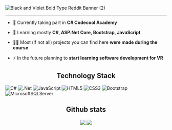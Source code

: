 ![Black and Violet Bold Type Reddit Banner (2)](https://user-images.githubusercontent.com/100727509/180184093-8b44da3b-5733-4633-b371-13aac5746453.png)

<hr>

<p>

- 🔭 Currently taking part in **C# Codecool Academy**

- 🌱 Learning mostly **C#, ASP.Net Core, Bootstrap, JavaScript**

- 👨‍💻 Most (if not all) projects you can find here **were made during the course**

- ⚡ In the future planning to **start learning software development for VR**
</p>
 

<h2 align="center">Technology Stack</h2>


![C#](https://img.shields.io/badge/c%23-%23239120.svg?style=for-the-badge&logo=c-sharp&logoColor=white) ![.Net](https://img.shields.io/badge/.NET-5C2D91?style=for-the-badge&logo=.net&logoColor=white) ![JavaScript](https://img.shields.io/badge/javascript-%23323330.svg?style=for-the-badge&logo=javascript&logoColor=%23F7DF1E) ![HTML5](https://img.shields.io/badge/html5-%23E34F26.svg?style=for-the-badge&logo=html5&logoColor=white) ![CSS3](https://img.shields.io/badge/css3-%231572B6.svg?style=for-the-badge&logo=css3&logoColor=white) ![Bootstrap](https://img.shields.io/badge/bootstrap-%23563D7C.svg?style=for-the-badge&logo=bootstrap&logoColor=white) ![MicrosoftSQLServer](https://img.shields.io/badge/Microsoft%20SQL%20Sever-CC2927?style=for-the-badge&logo=microsoft%20sql%20server&logoColor=white) 

<h2 align="center">Github stats</h2>

<p align="center">

<a href="#">
  <img align="center" src="https://github-readme-stats.vercel.app/api?username=kjoreth&show_icons=true&theme=radical" />
</a>
<a href="#">
  <img align="center" src="https://github-readme-stats.vercel.app/api/top-langs/?username=kjoreth&theme=radical" />
</a>

 
 </p>



